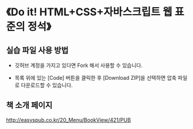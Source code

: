 # 《Do it! HTML+CSS+자바스크립트 웹 표준의 정석》 


## 실습 파일 사용 방법

- 깃허브 계정을 가지고 있다면 Fork 해서 사용할 수 있습니다.

- 목록 위에 있는 [Code] 버튼을 클릭한 후 [Download ZIP]을 선택하면 압축 파일로 다운로드할 수 있습니다.


## 책 소개 페이지

http://easyspub.co.kr/20_Menu/BookView/421/PUB
